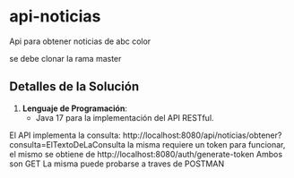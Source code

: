 # api-noticias
Api para obtener noticias de abc color

se debe clonar la rama master

## Detalles de la Solución
1. **Lenguaje de Programación**:
   - Java 17 para la implementación del API RESTful.

El API implementa la consulta:
http://localhost:8080/api/noticias/obtener?consulta=ElTextoDeLaConsulta
la misma requiere un token para funcionar, el mismo se obtiene de 
http://localhost:8080/auth/generate-token
Ambos son GET
La misma puede probarse a traves de POSTMAN
